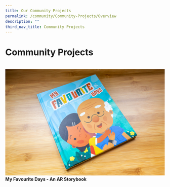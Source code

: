 ```yaml
---
title: Our Community Projects
permalink: /community/Community-Projects/Overview
description: ""
third_nav_title: Community Projects
---
```

# Community Projects


<br>
 <div class="row">  
     <div class="col"><a href="/community/Community-Projects/My-Favourite-Days"><img src="/images/community/MyFavouriteDays.jpg"></a><br>
       <div class="header"><b>My Favourite Days - An AR Storybook</b>
</div><br>
  </div>
     <div class="col"> 
</div><br>
  </div>